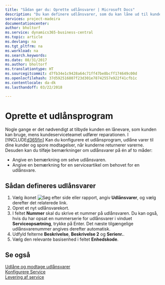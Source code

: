 ```yaml
---
title: "Sådan gør du: Oprette udlånsvarer | Microsoft Docs"
description: "Du kan definere udlånsvarer, som du kan låne ud til kunderne som erstatning for de serviceartikler, der er til reparation."
services: project-madeira
documentationcenter: 
author: bholtorf
ms.service: dynamics365-business-central
ms.topic: article
ms.devlang: na
ms.tgt_pltfrm: na
ms.workload: na
ms.search.keywords: 
ms.date: 08/31/2017
ms.author: bholtorf
ms.translationtype: HT
ms.sourcegitcommit: d7fb34e1c9428a64c71ff47be8bcff174649c00d
ms.openlocfilehash: 37d592516807f23d301e78742557e922f41cfb1c
ms.contentlocale: da-dk
ms.lasthandoff: 03/22/2018

---
```

# <a name="set-up-a-loaner-program"></a>Oprette et udlånsprogram
Nogle gange er det nødvendigt at tilbyde kunden en lånevare, som kunden kan bruge, mens kundeserviceteamet udfører reparationen. I [!INCLUDE[d365fin](includes/d365fin_md.md)] Kan du konfigurere et udlånsprogram, udlåne varer til dine kunder og spore modtagelser, når kunderne returnerer varerne. Desuden kan du tilføje bemærkninger om udlånsvarer på én af to måder:  
  
* Angive en bemærkning om selve udlånsvaren.  
* Angive en bemærkning for en serviceartikel om behovet for en udlånsvare.  

## <a name="to-set-up-a-loaner"></a>Sådan defineres udlånsvarer  
1. Vælg ikonet ![Søg efter side eller rapport](media/ui-search/search_small.png "Ikonet Søg efter side eller rapport"), angiv **Udlånsvarer**, og vælg derefter det relaterede link.  
2. Opret et nyt udlånsvarekort. 
3. I feltet **Nummer** skal du skrive et nummer på udlånsvaren. Du kan også, hvis du har opsat en nummerserie for udlånsvarer i vinduet **Serviceopsætning**, trykke på Enter. Det næste tilgængelige udlånsvarenummer angives derefter automatisk.  
4. Udfyld felterne **Beskrivelse**, **Beskrivelse 2** og **Serienr.**.  
5. Vælg den relevante basisenhed i feltet **Enhedskode**.  
  
## <a name="see-also"></a>Se også
[Udlåne og modtage udlånsvarer](service-how-to-lend-receive-loaners.md)  
[Konfigurere Service](service-setup-service.md)  
[Levering af service](service-deliver-service.md)  


